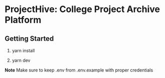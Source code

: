 # ProjectHive: College Project Archive Platform

## Getting Started

1. yarn install

2. yarn dev


**Note** Make sure to keep .env from .env.example with proper credentials
